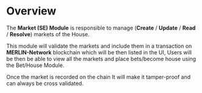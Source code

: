 # **Overview**

The **Market (SE) Module** is responsible to manage
(**Create** / **Update** / **Read** / **Resolve**) markets of the House.

This module will validate the markets and include them in a transaction on **MERLIN-Network** blockchain which will be then listed in the UI,
Users will be then be able to view all the markets and place bets/become house using the Bet/House Module.

Once the market is recorded on the chain It will make it tamper-proof and can always be cross validated.
